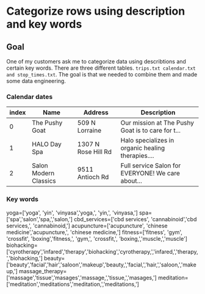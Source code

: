 # Categorize rows using description and key words

## Goal
One of my customers ask me to categorize data using describtions and certain key words. 
There are three different tables. `trips.txt calendar.txt and stop_times.txt`. The goal is that we needed to combine them and made some data engineering. 

### Calendar dates

  index  | Name    | Address     | Description
-------- | ------------- | -------- | --------------
0   | The Pushy Goat             | 509 N Lorraine | Our mission at The Pushy Goat is to care for t...
1   | HALO Day Spa	 	    | 1307 N Rose Hill Rd | Halo specializes in organic healing therapies....
2   | Salon Modern Classics            | 9511 Antioch Rd | Full service Salon for EVERYONE! We care about...

### Key words 

  yoga=['yoga', 'yin', 'vinyasa','yoga,', 'yin,', 'vinyasa,']
  spa=['spa','salon','spa,','salon,']
  cbd_services=['cbd services', 'cannabinoid','cbd services,', 'cannabinoid,']
  acupuncture=['acupuncture', 'chinese medicine','acupuncture,', 'chinese medicine,']
  fitness=['fitness', 'gym', 'crossfit', 'boxing','fitness,', 'gym,', 'crossfit,', 'boxing,','muscle,','muscle']
  biohacking=['cyrotherapy','infared','therapy','biohacking','cyrotherapy,','infared,','therapy,','biohacking,']
  beauty=['beauty','facial','hair','saloon','makeup','beauty,','facial,','hair,','saloon,','makeup,']
  massage_therapy=['massage','tissue','masages','massage,','tissue,','masages,']
  meditation=['meditation','meditations','meditation,','meditations,']

